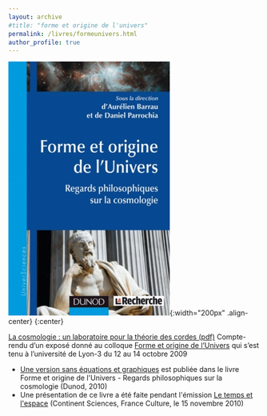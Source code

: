 ```yaml
---
layout: archive
#title: "forme et origine de l'univers"
permalink: /livres/formeunivers.html
author_profile: true
---
```


![couverture Forme et Origine de l'Univers](/assets/images/formes-origines-univers.jpg){:width="200px" .align-center}
{:center}

[La cosmologie : un laboratoire pour la théorie des cordes
(pdf)](/files/forme-univers-lyon-octobre2009.pdf)
Compte-rendu d’un exposé donné au colloque [Forme et origine de l’Univers](http://lpsc.in2p3.fr/ams/philocosmo/) qui s’est tenu à l’université de Lyon-3 du 12 au 14 octobre 2009
* [Une version sans équations et graphiques](http://www.dunod.com/sciences-techniques/loisirs-scientifiques-techniques/culture-scientifique/sciences-de-la-matiere-et-/forme-et-origine-de) est publiée dans le livre 
Forme et origine de l'Univers - Regards philosophiques sur la cosmologie (Dunod, 2010)
* Une présentation de ce livre a été faite   pendant l'émission [Le temps et l'espace](http://www.franceculture.com/emission-continent-sciences-le-temps-et-l%E2%80%99espace-2010-11-15.html)  (Continent Sciences, France Culture, le 15 novembre 2010)
